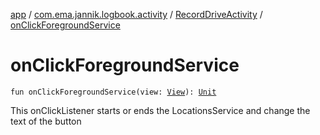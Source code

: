 [app](../../index.md) / [com.ema.jannik.logbook.activity](../index.md) / [RecordDriveActivity](index.md) / [onClickForegroundService](./on-click-foreground-service.md)

# onClickForegroundService

`fun onClickForegroundService(view: `[`View`](https://developer.android.com/reference/android/view/View.html)`): `[`Unit`](https://kotlinlang.org/api/latest/jvm/stdlib/kotlin/-unit/index.html)

This onClickListener starts or ends the LocationsService and change the text of the button

